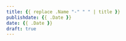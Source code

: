 ```yaml
---
title: {{ replace .Name "-" " " | title }}
publishdate: {{ .Date }}
date: {{ .Date }}
draft: true
---
```


